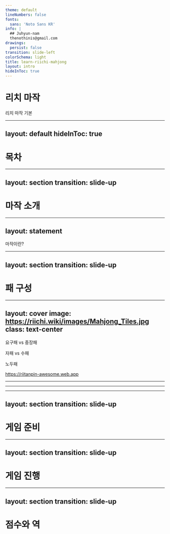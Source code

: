 ```yaml
---
theme: default
lineNumbers: false
fonts:
  sans: 'Noto Sans KR'
info: |
  ## Juhyun-nam
  thenothinis@gmail.com
drawings:
  persist: false
transition: slide-left
colorSchema: light
title: learn-riichi-mahjong
layout: intro
hideInToc: true
---
```


# 리치 마작

리치 마작 기본


---
layout: default
hideInToc: true
---

# 목차

<Toc />

---
layout: section
transition: slide-up
---

# 마작 소개

---
layout: statement
---

마작이란?

---
layout: section
transition: slide-up
---

# 패 구성

---
layout: cover
image: https://riichi.wiki/images/Mahjong_Tiles.jpg
class: text-center
---

요구패 vs 중장패

자패 vs 수패

노두패

https://riitanpin-awesome.web.app

---
---

---
layout: section
transition: slide-up
---

# 게임 준비

---
layout: section
transition: slide-up
---

# 게임 진행

---
layout: section
transition: slide-up
---

# 점수와 역